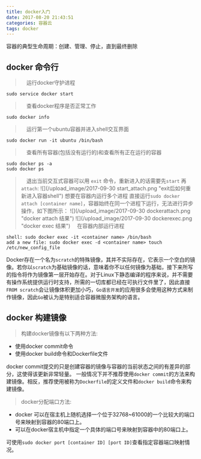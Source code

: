 ```yaml
---
title: docker入门
date: 2017-08-20 21:43:51
categories: 容器云
tags: docker
---
```

容器的典型生命周期：创建、管理、停止，直到最终删除
## docker 命令行
>　运行docker守护进程
```
sudo service docker start
```
>　查看docker程序是否正常工作
```
sudo docker info 
```
>　运行第一个ubuntu容器并进入shell交互界面
```
sudo docker run -it ubuntu /bin/bash
```
> 　查看所有容器(包括没有运行的)和查看所有正在运行的容器
```
sudo docker ps -a 
sudo docker ps
```
> 　退出当前交互式容器可以用 `exit` 命令，重新进入的话需要先`start` 再 `attach`:
> ![](/upload_image/2017-09-30 start_attach.png "exit后如何重新进入容器shell")
> 	想要在容器内运行多个进程
> 直接运行`sudo docker attach [container name]`，容器始终在同一个进程下运行，无法进行异步操作，如下图所示：
> ![](/upload_image/2017-09-30 dockerattach.png "docker attach 结果")
> ![](/upload_image/2017-09-30 dockerexec.png "docker exec 结果")
> 　在容器内部运行进程
```
shell: sudo docker exec -it <container name> /bin/bash
add a new file: sudo docker exec -d <container name> touch /etc/new_config_file 
```
Docker存在一个名为`scratch`的特殊镜像，其并不实际存在，它表示一个空白的镜像。若你以`scratch`为基础镜像的话，意味着你不以任何镜像为基础，接下来所写的指令将作为镜像第一层开始存在。对于Linux下静态编译的程序来说，并不需要有操作系统提供运行时支持，所需的一切库都已经在可执行文件里了，因此直接`FROM scratch`会让镜像体积更加小巧，`Go语言开发`的应用很多会使用这种方式来制作镜像，因此`Go`被认为是特别适合容器微服务架构的语言。

## docker 构建镜像
> 构建docker镜像有以下两种方法:
*  使用docker commit命令
*  使用docker build命令和Dockerfile文件

docker commit提交的只是创建容器的镜像与容器的当前状态之间的有差异的部分，这使得该更新非常轻量。
一般情况下并不推荐使用`docker commit`的方法来构建镜像。相反，推荐使用被称为`Dockerfile`的定义文件和`docker build`命令来构建镜像。

> docker分配端口方法:
*  docker 可以在宿主机上随机选择一个位于32768~61000的一个比较大的端口号来映射到容器的80端口上。
*  可以在docker宿主机中指定一个具体的端口号来映射到容器中的80端口上。

可使用`sudo docker port [container ID] [port ID]`查看指定容器端口映射情况。

